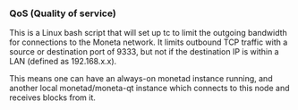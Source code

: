 ### QoS (Quality of service) ###

This is a Linux bash script that will set up tc to limit the outgoing bandwidth for connections to the Moneta network. It limits outbound TCP traffic with a source or destination port of 9333, but not if the destination IP is within a LAN (defined as 192.168.x.x).

This means one can have an always-on monetad instance running, and another local monetad/moneta-qt instance which connects to this node and receives blocks from it.
